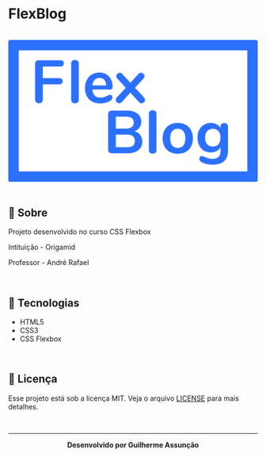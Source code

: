 # FlexBlog

<br>

<div align="center">
  <img src="public/img/flexblog-github.svg" alt="bikcraft">
</div>

<br>

## :bookmark_tabs: Sobre

Projeto desenvolvido no curso CSS Flexbox

Intituição - Origamid

Professor - André Rafael

<br>

## :rocket: Tecnologias

- HTML5
- CSS3
- CSS Flexbox


<br>

## :green_book: Licença 

Esse projeto está sob a licença MIT. Veja o arquivo [LICENSE](LICENSE) para mais detalhes.

<br>

---

<div align="center">
    <b>Desenvolvido por Guilherme Assunção</b>
</div>
